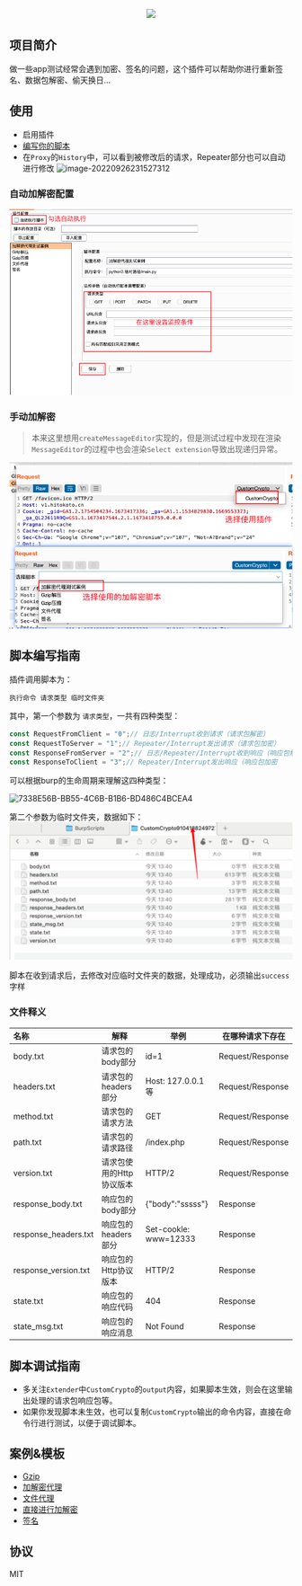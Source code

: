 
<p align="center">
<img src="https://socialify.git.ci/dreamncn/CustomCrypto/image?description=1&descriptionEditable=%F0%9F%9A%80%20%20Burp%E8%87%AA%E5%AE%9A%E4%B9%89%E5%8A%A0%E8%A7%A3%E5%AF%86%E6%8F%92%E4%BB%B6&font=Source%20Code%20Pro&forks=1&issues=1&language=1&name=1&pattern=Overlapping%20Hexagons&pulls=1&stargazers=1&theme=Light">
</p>


## 项目简介

做一些app测试经常会遇到加密、签名的问题，这个插件可以帮助你进行重新签名、数据包解密、偷天换日...


## 使用

- 启用插件
- [编写你的脚本](#脚本编写指南)
- 在`Proxy`的`History`中，可以看到被修改后的请求，Repeater部分也可以自动进行修改
  ![image-20220926231527312](https://pic.dreamn.cn/uPic/2022_09_26_23_15_28_1664205328_1664205328301_RN4xqs.png)

### 自动加解密配置
![img.png](img.png)

### 手动加解密
> 本来这里想用`createMessageEditor`实现的，但是测试过程中发现在渲染`MessageEditor`的过程中也会渲染`Select extension`导致出现递归异常。

![img_1.png](img_1.png)
## 脚本编写指南

插件调用脚本为：

```shell
执行命令 请求类型 临时文件夹
```

其中，第一个参数为 `请求类型`，一共有四种类型：

```js
const RequestFromClient = "0";// 日志/Interrupt收到请求（请求包解密）
const RequestToServer = "1";// Repeater/Interrupt发出请求（请求包加密）
const ResponseFromServer = "2";// 日志/Repeater/Interrupt收到响应（响应包解密）
const ResponseToClient = "3";// Repeater/Interrupt发出响应（响应包加密
```

可以根据burp的生命周期来理解这四种类型：

![7338E56B-BB55-4C6B-B1B6-BD486C4BCEA4](https://pic.dreamn.cn/uPic/2022_09_26_22_57_11_1664204231_1664204231936_3uIT8e.png)

第二个参数为临时文件夹，数据如下：
![img_2.png](img_2.png)

脚本在收到请求后，去修改对应临时文件夹的数据，处理成功，必须输出`success`字样

### 文件释义

| 名称                 | 解释                     | 举例                  | 在哪种请求下存在 |
| :------------------- | ------------------------ | --------------------- | ---------------- |
| body.txt             | 请求包的body部分         | id=1                  | Request/Response |
| headers.txt          | 请求包的headers部分      | Host: 127.0.0.1 等    | Request/Response |
| method.txt           | 请求包的请求方法         | GET                   | Request/Response |
| path.txt             | 请求包的请求路径         | /index.php            | Request/Response |
| version.txt          | 请求包使用的Http协议版本 | HTTP/2                | Request/Response |
| response_body.txt    | 响应包的body部分         | {"body":"sssss"}      | Response         |
| response_headers.txt | 响应包的headers部分      | Set-cookle: www=12333 | Response         |
| response_version.txt | 响应包的Http协议版本     | HTTP/2                | Response         |
| state.txt         | 响应包的响应代码         | 404                   | Response         |
| state_msg.txt    | 响应包的响应消息         | Not Found             |Response|

## 脚本调试指南

- 多关注`Extender`中`CustomCrypto`的`output`内容，如果脚本生效，则会在这里输出处理的请求包响应包等。
- 如果你发现脚本未生效，也可以复制`CustomCrypto`输出的命令内容，直接在命令行进行测试，以便于调试脚本。

## 案例&模板

- [Gzip](./scripts/Gzip)
- [加解密代理](./scripts/加解密代理)
- [文件代理](./scripts/文件代理)
- [直接进行加解密](./scripts/直接进行加解密)
- [签名](./scripts/签名)

## 协议

MIT

